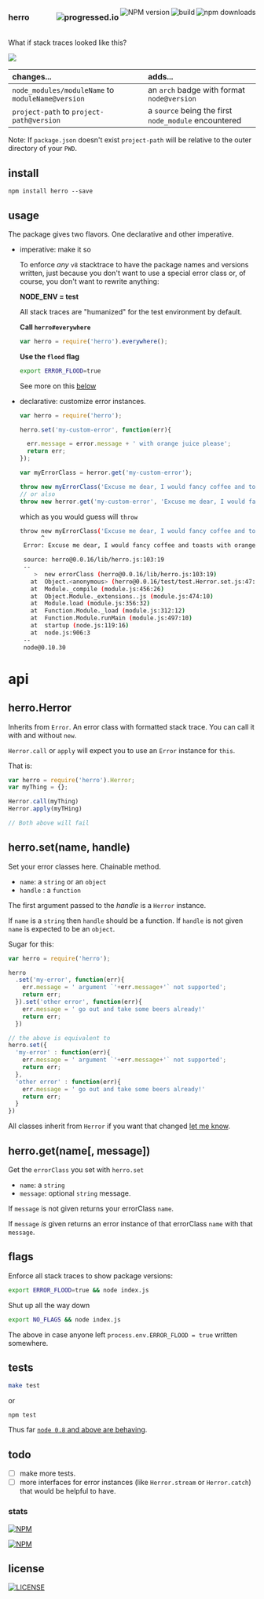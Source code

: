 [<img alt="npm downloads" src="http://img.shields.io/npm/dm/herro.svg?style=flat-square" align="right"/>](http://img.shields.io/npm/dm/herro.svg)
[<img alt="build" src="http://img.shields.io/travis/stringparser/herro/master.svg?style=flat-square" align="right"/>](https://travis-ci.org/stringparser/herro/builds)
[<img alt="NPM version" src="http://img.shields.io/npm/v/herro.svg?style=flat-square" align="right"/>](http://www.npmjs.org/package/herro)

### herro[<img alt="progressed.io" src="http://progressed.io/bar/75" align="right"/>](https://github.com/fehmicansaglam/progressed.io)

<br>
What if stack traces looked like this?

[<img src="https://raw.githubusercontent.com/stringparser/herro/master/docs/example_stack2.png"  align="center"/>](https://github.com/stringparser/runtime)


 changes...                                          | adds...                        |
:----------------------------------------------------|:--------------------------------------------------------
 `node_modules/moduleName` to `moduleName@version`   | an `arch` badge with format `node@version`
 `project-path` to `project-path@version`            | a `source` being the first `node_module` encountered

Note: If `package.json` doesn't exist `project-path` will be relative to the outer directory of your `PWD`.

## install

```
npm install herro --save
```

## usage

The package gives two flavors. One declarative and other imperative.

- imperative: make it so

  To enforce *any* `v8` stacktrace to have the package names and versions written, just because you don't want to use a special error class or, of course, you don't want to rewrite anything:

  **NODE_ENV = test**

  All stack traces are "humanized" for the test environment by default.

  **Call `herro#everywhere`**

  ```js
  var herro = require('herro').everywhere();
  ```

  **Use the `flood` flag**

  ```sh
  export ERROR_FLOOD=true
  ```

  See more on this [below](#flags)

- declarative: customize error instances.

  ```js
  var herro = require('herro');

  herro.set('my-custom-error', function(err){

    err.message = error.message + ' with orange juice please';
    return err;
  });

  var myErrorClass = herror.get('my-custom-error');

  throw new myErrorClass('Excuse me dear, I would fancy coffee and toasts');
  // or also
  throw new herror.get('my-custom-error', 'Excuse me dear, I would fancy coffee and toasts')
  ```

  which as you would guess will `throw`

  ```sh
  throw new myErrorClass('Excuse me dear, I would fancy coffee and toasts')
        ^
   Error: Excuse me dear, I would fancy coffee and toasts with orange juice please

   source: herro@0.0.16/lib/herro.js:103:19
   --
      >  new errorClass (herro@0.0.16/lib/herro.js:103:19)
     at  Object.<anonymous> (herro@0.0.16/test/test.Herror.set.js:47:7)
     at  Module._compile (module.js:456:26)
     at  Object.Module._extensions..js (module.js:474:10)
     at  Module.load (module.js:356:32)
     at  Function.Module._load (module.js:312:12)
     at  Function.Module.runMain (module.js:497:10)
     at  startup (node.js:119:16)
     at  node.js:906:3
   --
   node@0.10.30
  ```

# api

## herro.Herror

Inherits from `Error`. An error class with formatted stack trace. You can call it with and without `new`.

`Herror.call` or `apply` will expect you to use an `Error` instance for `this`.

That is:

```js
var herro = require('herro').Herror;
var myThing = {};

Herror.call(myThing)
Herror.apply(myTHing)

// Both above will fail
```

## herro.set(name, handle)

Set your error classes here. Chainable method.
 - `name`: a `string` or an `object`
 - `handle` : a `function`

The first argument passed to the *handle* is a `Herror` instance.

If `name` is a `string` then `handle` should be a function. If `handle` is not given `name` is expected to be an `object`.

Sugar for this:

```js
var herro = require('herro');

herro
  .set('my-error', function(err){
    err.message = ' argument `'+err.message+'` not supported';
    return err;
  }).set('other error', function(err){
    err.message = ' go out and take some beers already!'
    return err;
  })

// the above is equivalent to
herro.set({
  'my-error' : function(err){
    err.message = ' argument `'+err.message+'` not supported';
    return err;
  },
  'other error' : function(err){
    err.message = ' go out and take some beers already!'
    return err;
  }
})

```

All classes inherit from `Herror` if you want that changed [let me know](https://github.com/stringparser/herro/issues/new).

## herro.get(name[, message])

Get the `errorClass` you set with `herro.set`

  - `name`: a `string`
  - `message`: optional `string` message.

If `message` is not given returns your errorClass `name`.

If `message` *is* given returns an error instance of that errorClass `name` with that `message`.

## flags

Enforce all stack traces to show package versions:

```sh
export ERROR_FLOOD=true && node index.js
```

Shut up all the way down
```sh
export NO_FLAGS && node index.js
```
The above in case anyone left `process.env.ERROR_FLOOD = true` written somewhere.

## tests

```sh
make test
```

or

```
npm test
```

Thus far [`node 0.8` and above are behaving](https://travis-ci.org/stringparser/herro/builds).

## todo

 - [ ] make more tests.
 - [ ] more interfaces for error instances (like `Herror.stream` or `Herror.catch`) that would be helpful to have.

### stats

[<img src="https://nodei.co/npm/herro.png?downloads=true&downloadRank=true&stars=true" alt="NPM" align="center"/>](https://nodei.co/npm/herro)

[<img src="https://nodei.co/npm-dl/herro.png" alt="NPM" align="center"/>](https://nodei.co/npm/herro/)

## license

[<img alt="LICENSE" src="http://img.shields.io/npm/l/herro.svg?style=flat-square"/>](http://opensource.org/licenses/MIT)
